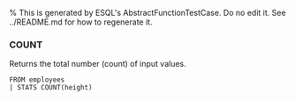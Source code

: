 % This is generated by ESQL's AbstractFunctionTestCase. Do no edit it. See ../README.md for how to regenerate it.

### COUNT
Returns the total number (count) of input values.

```esql
FROM employees
| STATS COUNT(height)
```
